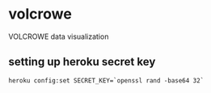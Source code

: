 # volcrowe
VOLCROWE data visualization


## setting up heroku secret key
```
heroku config:set SECRET_KEY=`openssl rand -base64 32`
```

